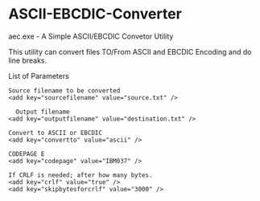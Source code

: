 ASCII-EBCDIC-Converter
======================

aec.exe - A Simple ASCII/EBCDIC Convetor Utility

This utility can convert files TO/From ASCII and EBCDIC Encoding and do line breaks.

List of Parameters

    Source filename to be converted
    <add key="sourcefilename" value="source.txt" />
	
	  Output filename
    <add key="outputfilename" value="destination.txt" />
	
    Convert to ASCII or EBCDIC
    <add key="convertto" value="ascii" />

    CODEPAGE E
    <add key="codepage" value="IBM037" />

    If CRLF is needed; after how many bytes.
    <add key="crlf" value="true" />
    <add key="skipbytesforcrlf" value="3000" />

